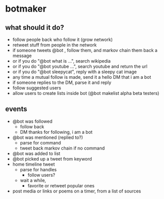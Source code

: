 # botmaker

## what should it do?

- follow people back who follow it (grow network)
- retweet stuff from people in the network
- if someone tweets @bot , follow them, and markov chain them back a message
- or if you do "@bot what is ...", search wikipedia
- or if you do "@bot youtube ...", search youtube and return the url
- or if you do "@bot sleepycat", reply with a sleepy cat image
- any time a mutual follow is made, send it a hello DM that i am a bot
- if someone replies to the DM, parse it and reply
- follow suggested users
- allow users to create lists inside bot (@bot makelist alpha beta testers)

## events

- @bot was followed
  - follow back
  - DM thanks for following, i am a bot
- @bot was mentioned (replied to?)
  - parse for command
  - tweet back markov chain if no command
- @bot was added to list
- @bot picked up a tweet from keyword
- home timeline tweet
  - parse for handles
      - follow users?
  - wait a while,
      - favorite or retweet popular ones
- post media or links or poems on a timer,
  from a list of sources
